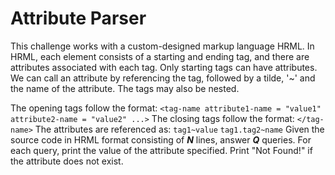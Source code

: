 # Attribute Parser

This challenge works with a custom-designed markup language HRML. In HRML, each element consists of a starting and ending tag, and there are attributes associated with each tag. Only starting tags can have attributes. We can call an attribute by referencing the tag, followed by a tilde, '~' and the name of the attribute. The tags may also be nested.

The opening tags follow the format:
`<tag-name attribute1-name = "value1" attribute2-name = "value2" ...>`
The closing tags follow the format:
`</tag-name>`
The attributes are referenced as:
`tag1~value`
`tag1.tag2~name`
Given the source code in HRML format consisting of ***N*** lines, answer ***Q*** queries. For each query, print the value of the attribute specified. Print "Not Found!" if the attribute does not exist.
